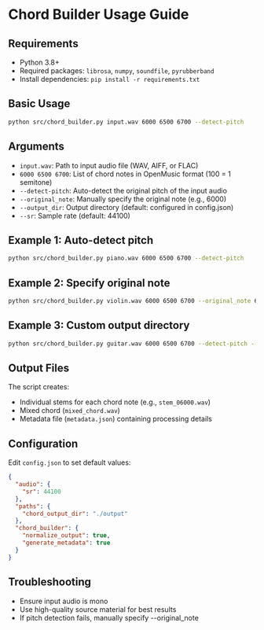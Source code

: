 # Chord Builder Usage Guide

## Requirements
- Python 3.8+
- Required packages: `librosa`, `numpy`, `soundfile`, `pyrubberband`
- Install dependencies: `pip install -r requirements.txt`

## Basic Usage
```bash
python src/chord_builder.py input.wav 6000 6500 6700 --detect-pitch
```

## Arguments
- `input.wav`: Path to input audio file (WAV, AIFF, or FLAC)
- `6000 6500 6700`: List of chord notes in OpenMusic format (100 = 1 semitone)
- `--detect-pitch`: Auto-detect the original pitch of the input audio
- `--original_note`: Manually specify the original note (e.g., 6000)
- `--output_dir`: Output directory (default: configured in config.json)
- `--sr`: Sample rate (default: 44100)

## Example 1: Auto-detect pitch
```bash
python src/chord_builder.py piano.wav 6000 6500 6700 --detect-pitch
```

## Example 2: Specify original note
```bash
python src/chord_builder.py violin.wav 6000 6500 6700 --original_note 6000
```

## Example 3: Custom output directory
```bash
python src/chord_builder.py guitar.wav 6000 6500 6700 --detect-pitch --output_dir ./output
```

## Output Files
The script creates:
- Individual stems for each chord note (e.g., `stem_06000.wav`)
- Mixed chord (`mixed_chord.wav`)
- Metadata file (`metadata.json`) containing processing details

## Configuration
Edit `config.json` to set default values:
```json
{
  "audio": {
    "sr": 44100
  },
  "paths": {
    "chord_output_dir": "./output"
  },
  "chord_builder": {
    "normalize_output": true,
    "generate_metadata": true
  }
}
```

## Troubleshooting
- Ensure input audio is mono
- Use high-quality source material for best results
- If pitch detection fails, manually specify --original_note
